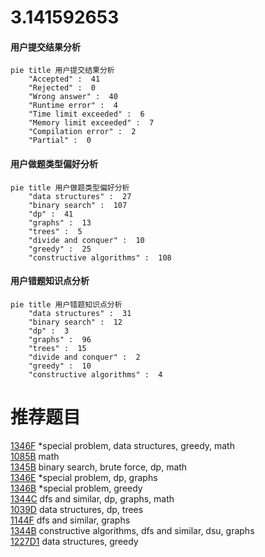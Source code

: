# 3.141592653

<!-- tabs:start -->



#### **用户提交结果分析**

```mermaid
pie title 用户提交结果分析
    "Accepted" :  41
    "Rejected" :  0
    "Wrong answer" :  40
    "Runtime error" :  4
    "Time limit exceeded" :  6
    "Memory limit exceeded" :  7
    "Compilation error" :  2
    "Partial" :  0
```

#### **用户做题类型偏好分析**

```mermaid
pie title 用户做题类型偏好分析
    "data structures" :  27
    "binary search" :  107
    "dp" :  41
    "graphs" :  13
    "trees" :  5
    "divide and conquer" :  10
    "greedy" :  25
    "constructive algorithms" :  108
```
#### **用户错题知识点分析**

```mermaid
pie title 用户错题知识点分析
    "data structures" :  31
    "binary search" :  12
    "dp" :  3
    "graphs" :  96
    "trees" :  15
    "divide and conquer" :  2
    "greedy" :  10
    "constructive algorithms" :  4
```



<!-- tabs:end -->
# 推荐题目
[1346F](https://codeforces.com/contest/1346/problem/F)		*special problem,
                        data structures,
                        greedy,
                        math		  
[1085B](https://codeforces.com/contest/1085/problem/B)		math		  
[1345B](https://codeforces.com/contest/1345/problem/B)		binary search,
                        brute force,
                        dp,
                        math		  
[1346E](https://codeforces.com/contest/1346/problem/E)		*special problem,
                        dp,
                        graphs		  
[1346B](https://codeforces.com/contest/1346/problem/B)		*special problem,
                        greedy		  
[1344C](https://codeforces.com/contest/1344/problem/C)		dfs and similar,
                        dp,
                        graphs,
                        math		  
[1039D](https://codeforces.com/contest/1039/problem/D)		data structures,
                        dp,
                        trees		  
[1144F](https://codeforces.com/contest/1144/problem/F)		dfs and similar,
                        graphs		  
[1344B](https://codeforces.com/contest/1344/problem/B)		constructive algorithms,
                        dfs and similar,
                        dsu,
                        graphs		  
[1227D1](https://codeforces.com/contest/1227D/problem/1)		data structures,
                        greedy		  
